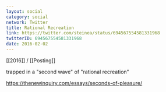 ```yaml
---
layout: social
category: social
network: Twitter
title: Rational Recreation
link: https://twitter.com/steinea/status/694567554581331968
twitterID: 694567554581331968
date: 2016-02-02
---
```


[[2016]] / [[Posting]]

trapped in a "second wave" of "rational recreation"

<https://thenewinquiry.com/essays/seconds-of-pleasure/>
